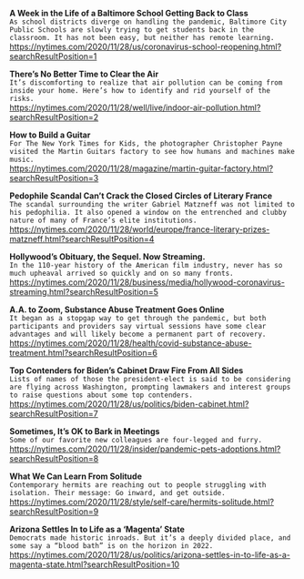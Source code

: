 **A Week in the Life of a Baltimore School Getting Back to Class**\
`As school districts diverge on handling the pandemic, Baltimore City Public Schools are slowly trying to get students back in the classroom. It has not been easy, but neither has remote learning.`\
https://nytimes.com/2020/11/28/us/coronavirus-school-reopening.html?searchResultPosition=1

**There’s No Better Time to Clear the Air**\
`It’s discomforting to realize that air pollution can be coming from inside your home. Here’s how to identify and rid yourself of the risks.`\
https://nytimes.com/2020/11/28/well/live/indoor-air-pollution.html?searchResultPosition=2

**How to Build a Guitar**\
`For The New York Times for Kids, the photographer Christopher Payne visited the Martin Guitars factory to see how humans and machines make music.`\
https://nytimes.com/2020/11/28/magazine/martin-guitar-factory.html?searchResultPosition=3

**Pedophile Scandal Can’t Crack the Closed Circles of Literary France**\
`The scandal surrounding the writer Gabriel Matzneff was not limited to his pedophilia. It also opened a window on the entrenched and clubby nature of many of France’s elite institutions.`\
https://nytimes.com/2020/11/28/world/europe/france-literary-prizes-matzneff.html?searchResultPosition=4

**Hollywood’s Obituary, the Sequel. Now Streaming.**\
`In the 110-year history of the American film industry, never has so much upheaval arrived so quickly and on so many fronts.`\
https://nytimes.com/2020/11/28/business/media/hollywood-coronavirus-streaming.html?searchResultPosition=5

**A.A. to Zoom, Substance Abuse Treatment Goes Online**\
`It began as a stopgap way to get through the pandemic, but both participants and providers say virtual sessions have some clear advantages and will likely become a permanent part of recovery.`\
https://nytimes.com/2020/11/28/health/covid-substance-abuse-treatment.html?searchResultPosition=6

**Top Contenders for Biden’s Cabinet Draw Fire From All Sides**\
`Lists of names of those the president-elect is said to be considering are flying across Washington, prompting lawmakers and interest groups to raise questions about some top contenders.`\
https://nytimes.com/2020/11/28/us/politics/biden-cabinet.html?searchResultPosition=7

**Sometimes, It’s OK to Bark in Meetings**\
`Some of our favorite new colleagues are four-legged and furry.`\
https://nytimes.com/2020/11/28/insider/pandemic-pets-adoptions.html?searchResultPosition=8

**What We Can Learn From Solitude**\
`Contemporary hermits are reaching out to people struggling with isolation. Their message: Go inward, and get outside.`\
https://nytimes.com/2020/11/28/style/self-care/hermits-solitude.html?searchResultPosition=9

**Arizona Settles In to Life as a ‘Magenta’ State**\
`Democrats made historic inroads. But it’s a deeply divided place, and some say a “blood bath” is on the horizon in 2022.`\
https://nytimes.com/2020/11/28/us/politics/arizona-settles-in-to-life-as-a-magenta-state.html?searchResultPosition=10

